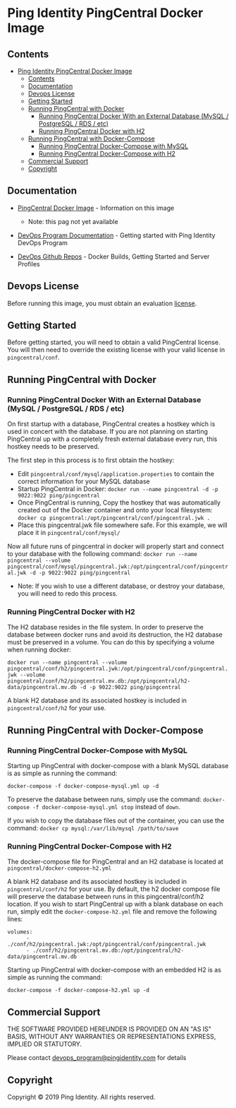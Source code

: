 # Ping Identity PingCentral Docker Image

<a name="contents"></a>
## Contents ##
- [Ping Identity PingCentral Docker Image](#ping-identity-pingcentral-docker-image)
  - [Contents](#contents)
  - [Documentation](#documentation)
  - [Devops License](#devops-license)
  - [Getting Started](#getting-started)
  - [Running PingCentral with Docker](#running-pingcentral-with-docker)
    - [Running PingCentral Docker With an External Database (MySQL / PostgreSQL / RDS / etc)](#running-pingcentral-docker-with-an-external-database-mysql--postgresql--rds--etc)
    - [Running PingCentral Docker with H2](#running-pingcentral-docker-with-h2)
  - [Running PingCentral with Docker-Compose](#running-pingcentral-with-docker-compose)
    - [Running PingCentral Docker-Compose with MySQL](#running-pingcentral-docker-compose-with-mysql)
    - [Running PingCentral Docker-Compose with H2](#running-pingcentral-docker-compose-with-h2)
  - [Commercial Support](#commercial-support)
  - [Copyright](#copyright)

<a name="documentation"></a>
## Documentation

* [PingCentral Docker Image](https://pingidentity-devops.gitbook.io/devops/dockerimagesref/pingcentral) - Information on this image
    * Note: this pag not yet available

* [DevOps Program Documentation](https://pingidentity-devops.gitbook.io/devops) - Getting started with Ping Identity DevOps Program

* [DevOps Github Repos](https://github.com/topics/ping-devops) - Docker Builds, Getting Started and Server Profiles

<a name="devops-license"></a>
## Devops License

Before running this image, you must obtain an evaluation [license](https://pingidentity-devops.gitbook.io/devops/getstarted/devopsregistration).

<a name="getting-started"></a>
## Getting Started
Before getting started, you will need to obtain a valid PingCentral license.
You will then need to override the existing license with your valid license in `pingcentral/conf`.

<a name="running-with-docker"></a>
## Running PingCentral with Docker

<a name="docker-external-db"></a>
### Running PingCentral Docker With an External Database (MySQL / PostgreSQL / RDS / etc)
On first startup with a database, PingCentral creates a hostkey which is used in concert with the database.
If you are not planning on starting PingCentral up with a completely fresh external database every run, this hostkey needs to be preserved.

The first step in this process is to first obtain the hostkey:
 - Edit `pingcentral/conf/mysql/application.properties` to contain the correct information for your MySQL database
 - Startup PingCentral in Docker: `docker run --name pingcentral -d -p 9022:9022 ping/pingcentral`
 - Once PingCentral is running, Copy the hostkey that was automatically created out of the Docker container and onto your local filesystem:
    `docker cp pingcentral:/opt/pingcentral/conf/pingcentral.jwk .`
 - Place this pingcentral.jwk file somewhere safe. For this example, we will place it in `pingcentral/conf/mysql/`

Now all future runs of pingcentral in docker will properly start and connect to your database with the following command:
`docker run --name pingcentral --volume pingcentral/conf/mysql/pingcentral.jwk:/opt/pingcentral/conf/pingcentral.jwk -d -p 9022:9022 ping/pingcentral`

- Note: If you wish to use a different database, or destroy your database, you will need to redo this process.

<a name="docker-h2"></a>
### Running PingCentral Docker with H2
The H2 database resides in the file system.  In order to preserve the database between docker runs and avoid its destruction,
the H2 database must be preserved in a volume.  You can do this by specifying a volume when running docker:

`docker run --name pingcentral --volume pingcentral/conf/h2/pingcentral.jwk:/opt/pingcentral/conf/pingcentral.jwk --volume pingcentral/conf/h2/pingcentral.mv.db:/opt/pingcentral/h2-data/pingcentral.mv.db -d -p 9022:9022 ping/pingcentral`

A blank H2 database and its associated hostkey is included in `pingcentral/conf/h2` for your use.

<a name="running-with-docker-compose"></a>
## Running PingCentral with Docker-Compose
<a name="docker-compose-mysql"></a>
### Running PingCentral Docker-Compose with MySQL
Starting up PingCentral with docker-compose with a blank MySQL database is as simple as running the command:

`docker-compose -f docker-compose-mysql.yml up -d`

To preserve the database between runs, simply use the command: `docker-compose -f docker-compose-mysql.yml stop` instead of `down`.

If you wish to copy the database files out of the container, you can use the command: `docker cp mysql:/var/lib/mysql /path/to/save`

<a name="docker-compose-h2"></a>
### Running PingCentral Docker-Compose with H2
The docker-compose file for PingCentral and an H2 database is located at `pingcentral/docker-compose-h2.yml`

A blank H2 database and its associated hostkey is included in `pingcentral/conf/h2` for your use.
By default, the h2 docker compose file will preserve the database between runs in this pingcentral/conf/h2 location.
If you wish to start PingCentral up with a blank database on each run, simply edit the `docker-compose-h2.yml` file and remove the following lines:
```$xslt
volumes:
      - ./conf/h2/pingcentral.jwk:/opt/pingcentral/conf/pingcentral.jwk
      - ./conf/h2/pingcentral.mv.db:/opt/pingcentral/h2-data/pingcentral.mv.db
```

Starting up PingCentral with docker-compose with an embedded H2 is as simple as running the command:

`docker-compose -f docker-compose-h2.yml up -d`

<a name="commercial-support"></a>
## Commercial Support

THE SOFTWARE PROVIDED HEREUNDER IS PROVIDED ON AN "AS IS" BASIS, WITHOUT
ANY WARRANTIES OR REPRESENTATIONS EXPRESS, IMPLIED OR STATUTORY.

Please contact devops_program@pingidentity.com for details

<a name="copyright"></a>
## Copyright

Copyright © 2019 Ping Identity. All rights reserved.